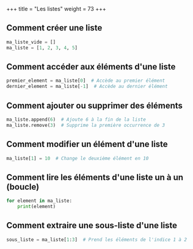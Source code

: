 +++
title = "Les listes"
weight = 73
+++


## Comment créer une liste

```python
ma_liste_vide = []
ma_liste = [1, 2, 3, 4, 5]
```

## Comment accéder aux éléments d'une liste

```python
premier_element = ma_liste[0]  # Accède au premier élément
dernier_element = ma_liste[-1]  # Accède au dernier élément
```

## Comment ajouter ou supprimer des éléments

```python
ma_liste.append(6)  # Ajoute 6 à la fin de la liste
ma_liste.remove(3)  # Supprime la première occurrence de 3
```

## Comment modifier un élément d'une liste

```python
ma_liste[1] = 10  # Change le deuxième élément en 10
```

## Comment lire les éléments d'une liste un à un (boucle)

```python
for element in ma_liste:
    print(element)
```

## Comment extraire une sous-liste d'une liste

```python
sous_liste = ma_liste[1:3]  # Prend les éléments de l'indice 1 à 2
```

